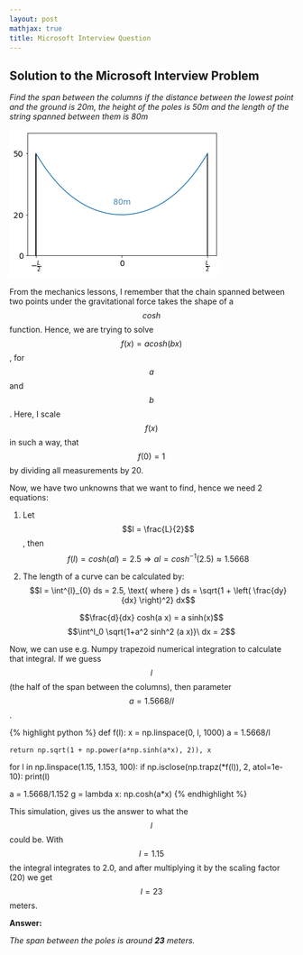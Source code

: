 ```yaml
---
layout: post
mathjax: true
title: Microsoft Interview Question 
---
```


## Solution to the Microsoft Interview Problem

*Find the span between the columns if the distance between the lowest point and the ground is 20m, the height of the poles is 50m and the length of the string spanned between them is 80m*

![alt text](/images/ms_span.png)


From the mechanics lessons, I remember that the chain spanned between two points under the gravitational force takes the shape of a $$cosh$$ function. Hence, we are trying to solve $$f(x) = a cosh(b x)$$, for $$a$$ and $$b$$. Here, I scale $$f(x)$$ in such a way, that $$f(0)=1$$ by dividing all measurements by 20.

Now, we have two unknowns that we want to find, hence we need 2 equations:

1) Let $$l = \frac{L}{2}$$, then $$f(l) = cosh(a l)=2.5 \Rightarrow al = cosh^{-1}(2.5) \approx 1.5668$$

2) The length of a curve can be calculated by:
$$l = \int^{l}_{0} ds = 2.5, \text{ where } ds = \sqrt{1 + \left( \frac{dy}{dx} \right)^2} dx$$

$$\frac{d}{dx} cosh(a x) = a sinh(x)$$
$$\int^l_0 \sqrt{1+a^2 sinh^2 (a x)}\ dx = 2$$

Now, we can use e.g. Numpy trapezoid numerical integration to calculate that integral. If we guess $$l$$ (the half of the span between the columns), then parameter $$a=1.5668/l$$.

{% highlight python %}
def f(l):
    x = np.linspace(0, l, 1000)
    a = 1.5668/l
    
    return np.sqrt(1 + np.power(a*np.sinh(a*x), 2)), x

for l in np.linspace(1.15, 1.153, 100):
    if np.isclose(np.trapz(*f(l)), 2, atol=1e-10):
        print(l)

a = 1.5668/1.152
g = lambda x: np.cosh(a*x)
{% endhighlight %}

This simulation, gives us the answer to what the $$l$$ could be. With $$l=1.15$$ the integral integrates to 2.0, and after multiplying it by the scaling factor (20) we get $$l=23$$ meters.

**Answer:**

*The span between the poles is around **23** meters.*
